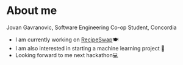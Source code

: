 # About me
Jovan Gavranovic, Software Engineering Co-op Student, Concordia

- I am currently working on [RecipeSwap](http:/recipeswap.fly.dev/discover)🍽️
- I am also interested in starting a machine learning project 🤖
- Looking forward to me next hackathon💻

<!--
**jGavranovic/jGavranovic** is a ✨ _special_ ✨ repository because its `README.md` (this file) appears on your GitHub profile.

Here are some ideas to get you started:

- 🔭 I’m currently working on ...
- 🌱 I’m currently learning ...
- 👯 I’m looking to collaborate on ...
- 🤔 I’m looking for help with ...
- 💬 Ask me about ...
- 📫 How to reach me: ...
- 😄 Pronouns: ...
- ⚡ Fun fact: ...
-->
